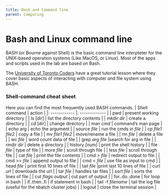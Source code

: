 ```yaml
---
title: Bash and Command line
parent: Computing
---
```



# Bash and Linux command line
BASH (or Bourne against Shell) is the basic command line interpteter for the UNIX-based operation systems (Like MacOS, or Linux). Most of the apps and scripts used in the lab are based on Bash.

The [University of Toronto Coders](https://uoftcoders.github.io/studyGroup/lessons/misc/bash-intro/lesson/) have a great tutorial lesson where they cover basic aspects of interacting with computer and file system using BASH.

### Shell-command cheat sheet
Here you can find the most frequently used BASH commands.
| Shell command | action |
|: ------------ |: ------------- |
| pwd | present working directory |
| ls [dir] | list the directory contents |
| mkdir _dir_ | create a directory |
| cd [dir] |  change directory |
| man _cmd_ | command’s man page |
| echo arg | echo the argument |
| source _file_ | run the cmds in _file_ |
| cp _file1_ _file2_ | copy a file |
| mv _file1_ _file2_ | move/rename a file |
| rm _file_ | delete a file |
| wc _file_ | word count data of file |
| grep _arg_ _file_ |search for arg in file |
| rmdir _dir_ | delete a directory |
| history _[num]_ | print the shell history |
| file _file_ |  type of file |
| more _file_ | scroll through file |
| less _file_ | scroll through file |
| cat _file_ | print the file contents |
| cmd > _file_ | redirect output to file |
| cmd >> _file_ | append output to file |
| cmd < _file_ | use file as input to cmd |
| head _file_ | print first 10 lines of file |
| tail _file_ |print last 10 lines of file |
| curl _url_ | downloads the url |
| tar _file_ | handles tar files |
| sort _file_ | sorts the lines of file |
| cut _flags_ _output_ | cut part of output |
| for..do..done | for loop in bash |
| if..then..fi | if statement in bash |
| tail -f _filename_ | tail the log file (useful for the sbatch cluster jobs) |
| logout | close the terminal session |
